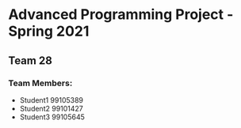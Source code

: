 # Advanced Programming Project - Spring 2021
## Team 28

### Team Members:
- Student1 99105389
- Student2 99101427
- Student3 99105645
